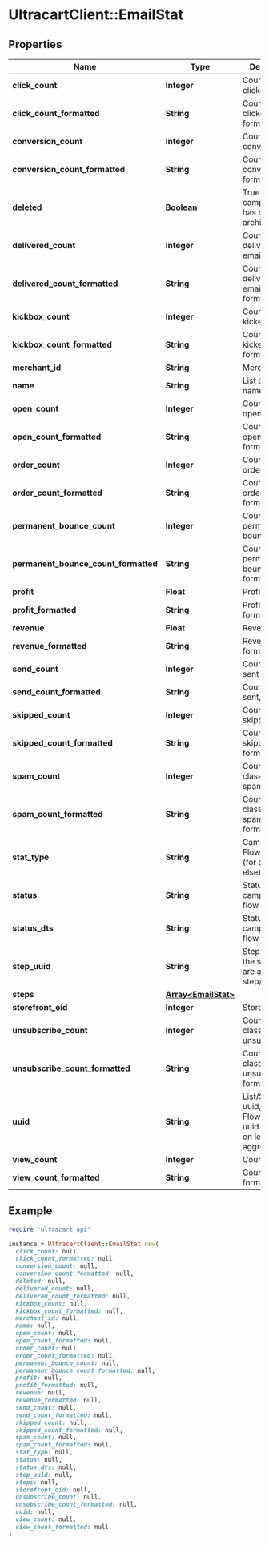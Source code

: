 # UltracartClient::EmailStat

## Properties

| Name | Type | Description | Notes |
| ---- | ---- | ----------- | ----- |
| **click_count** | **Integer** | Count of clicked emails | [optional] |
| **click_count_formatted** | **String** | Count of clicked emails, formatted | [optional] |
| **conversion_count** | **Integer** | Count of conversions | [optional] |
| **conversion_count_formatted** | **String** | Count of conversions, formatted | [optional] |
| **deleted** | **Boolean** | True if campaign/flow has been archived | [optional] |
| **delivered_count** | **Integer** | Count of delivered emails | [optional] |
| **delivered_count_formatted** | **String** | Count of delivered emails, formatted | [optional] |
| **kickbox_count** | **Integer** | Count of emails kicked | [optional] |
| **kickbox_count_formatted** | **String** | Count of emails kicked, formatted | [optional] |
| **merchant_id** | **String** | Merchant ID | [optional] |
| **name** | **String** | List or segment name | [optional] |
| **open_count** | **Integer** | Count of opened emails | [optional] |
| **open_count_formatted** | **String** | Count of opened emails, formatted | [optional] |
| **order_count** | **Integer** | Count of orders | [optional] |
| **order_count_formatted** | **String** | Count of orders, formatted | [optional] |
| **permanent_bounce_count** | **Integer** | Count of emails permanently bounced | [optional] |
| **permanent_bounce_count_formatted** | **String** | Count of emails permanently bounced, formatted | [optional] |
| **profit** | **Float** | Profit | [optional] |
| **profit_formatted** | **String** | Profit, formatted | [optional] |
| **revenue** | **Float** | Revenue | [optional] |
| **revenue_formatted** | **String** | Revenue, formatted | [optional] |
| **send_count** | **Integer** | Count of emails sent | [optional] |
| **send_count_formatted** | **String** | Count of emails sent, formatted | [optional] |
| **skipped_count** | **Integer** | Count of skipped emails | [optional] |
| **skipped_count_formatted** | **String** | Count of skipped emails, formatted | [optional] |
| **spam_count** | **Integer** | Count of emails classified as spam | [optional] |
| **spam_count_formatted** | **String** | Count of emails classified as spam, formatted | [optional] |
| **stat_type** | **String** | Campaign, Flow or None (for anything else) | [optional] |
| **status** | **String** | Status of campaign or flow | [optional] |
| **status_dts** | **String** | Status dts of campaign or flow | [optional] |
| **step_uuid** | **String** | Step UUID if the statistics are at the step/email level | [optional] |
| **steps** | [**Array&lt;EmailStat&gt;**](EmailStat.md) |  | [optional] |
| **storefront_oid** | **Integer** | Storefront oid | [optional] |
| **unsubscribe_count** | **Integer** | Count of emails classified as unsubscribe | [optional] |
| **unsubscribe_count_formatted** | **String** | Count of emails classified as unsubscribe, formatted | [optional] |
| **uuid** | **String** | List/Segment uuid, or Flow/Campaign uuid depending on level of stat aggregation. | [optional] |
| **view_count** | **Integer** | Count of views | [optional] |
| **view_count_formatted** | **String** | Count of views, formatted | [optional] |

## Example

```ruby
require 'ultracart_api'

instance = UltracartClient::EmailStat.new(
  click_count: null,
  click_count_formatted: null,
  conversion_count: null,
  conversion_count_formatted: null,
  deleted: null,
  delivered_count: null,
  delivered_count_formatted: null,
  kickbox_count: null,
  kickbox_count_formatted: null,
  merchant_id: null,
  name: null,
  open_count: null,
  open_count_formatted: null,
  order_count: null,
  order_count_formatted: null,
  permanent_bounce_count: null,
  permanent_bounce_count_formatted: null,
  profit: null,
  profit_formatted: null,
  revenue: null,
  revenue_formatted: null,
  send_count: null,
  send_count_formatted: null,
  skipped_count: null,
  skipped_count_formatted: null,
  spam_count: null,
  spam_count_formatted: null,
  stat_type: null,
  status: null,
  status_dts: null,
  step_uuid: null,
  steps: null,
  storefront_oid: null,
  unsubscribe_count: null,
  unsubscribe_count_formatted: null,
  uuid: null,
  view_count: null,
  view_count_formatted: null
)
```

